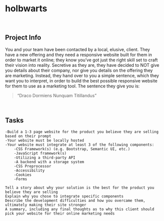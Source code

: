 # holbwarts

&nbsp;
&nbsp;
## Project Info
You and your team have been contacted by a local, elusive, client. 
They have a new offering and they need a responsive website built for them in order to market it online; they know you’ve got just the right skill set to craft their vision into reality. 
Secretive as they are, they have decided to NOT give you details about their company, nor give you details on the offering they are marketing. 
Instead, they hand over to you a simple sentence, which they want you to interpret, in order to build the best possible responsive website for them to use as a marketing tool. 
The sentence they give you is:
> “Draco Dormiens Nunquam Titillandus”

&nbsp;
&nbsp;
## Tasks
    -Build a 1-3 page website for the product you believe they are selling based on their prompt
    -Your website must be locally hosted
    -Your website must integrate at least 3 of the following components:
        -CSS Framework(s) (e.g. Bootstrap, Semantic UI, etc.)
        -JavaScript framework(s)
        -Utilizing a third-party API
        -A backend with a storage system
        -CSS Preprocessor
        -Accessibility
        -Cookies
        -Forms

    Tell a story about why your solution is the best for the product you believe they are selling
    Explain why you chose to integrate specific components
    Describe the development difficulties and how you overcame them, ultimately making their site stronger
    A summary, including any final thoughts as to why this client should pick your website for their online marketing needs
